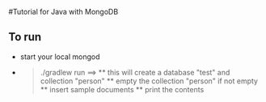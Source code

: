 #Tutorial for Java with MongoDB

## To run
* start your local mongod
* > ./gradlew run ==>
   ** this will create a database "test" and collection "person"
   ** empty the collection "person" if not empty
   ** insert sample documents
   ** print the contents